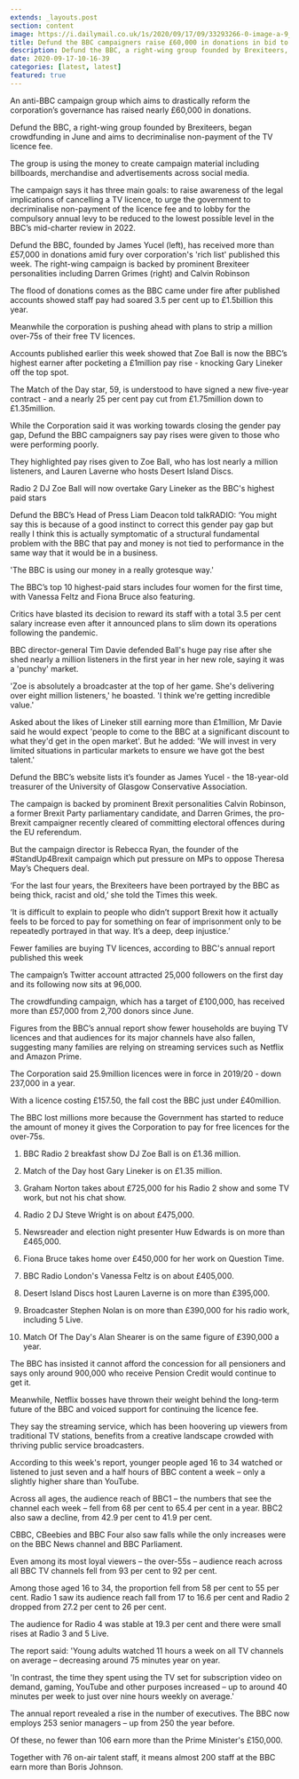 ```yaml
---
extends: _layouts.post
section: content
image: https://i.dailymail.co.uk/1s/2020/09/17/09/33293266-0-image-a-9_1600332769978.jpg 
title: Defund the BBC campaigners raise £60,000 in donations in bid to challenge TV licence rules 
description: Defund the BBC, a right-wing group founded by Brexiteers, began crowdfunding in June and aims to decriminalise non-payment of the TV licence fee and will use money to create campaign material 
date: 2020-09-17-10-16-39 
categories: [latest, latest] 
featured: true 
--- 
```

An anti-BBC campaign group which aims to drastically reform the corporation’s governance has raised nearly £60,000 in donations.

Defund the BBC, a right-wing group founded by Brexiteers, began crowdfunding in June and aims to decriminalise non-payment of the TV licence fee.

The group is using the money to create campaign material including billboards, merchandise and advertisements across social media.

The campaign says it has three main goals: to raise awareness of the legal implications of cancelling a TV licence, to urge the government to decriminalise non-payment of the licence fee and to lobby for the compulsory annual levy to be reduced to the lowest possible level in the BBC’s mid-charter review in 2022.

Defund the BBC, founded by James Yucel (left), has received more than £57,000 in donations amid fury over corporation's 'rich list' published this week. The right-wing campaign is backed by prominent Brexiteer personalities including Darren Grimes (right) and Calvin Robinson

The flood of donations comes as the BBC came under fire after published accounts showed staff pay had soared 3.5 per cent up to £1.5billion this year.

Meanwhile the corporation is pushing ahead with plans to strip a million over-75s of their free TV licences.

Accounts published earlier this week showed that Zoe Ball is now the BBC’s highest earner after pocketing a £1million pay rise - knocking Gary Lineker off the top spot.

The Match of the Day star, 59, is understood to have signed a new five-year contract - and a nearly 25 per cent pay cut from £1.75million down to £1.35million.

While the Corporation said it was working towards closing the gender pay gap, Defund the BBC campaigners say pay rises were given to those who were performing poorly.

They highlighted pay rises given to Zoe Ball, who has lost nearly a million listeners, and Lauren Laverne who hosts Desert Island Discs.

Radio 2 DJ Zoe Ball will now overtake Gary Lineker as the BBC's highest paid stars 

Defund the BBC’s Head of Press Liam Deacon told talkRADIO: ‘You might say this is because of a good instinct to correct this gender pay gap but really I think this is actually symptomatic of a structural fundamental problem with the BBC that pay and money is not tied to performance in the same way that it would be in a business.

'The BBC is using our money in a really grotesque way.' 

The BBC’s top 10 highest-paid stars includes four women for the first time, with Vanessa Feltz and Fiona Bruce also featuring.

Critics have blasted its decision to reward its staff with a total 3.5 per cent salary increase even after it announced plans to slim down its operations following the pandemic.

BBC director-general Tim Davie defended Ball's huge pay rise after she shed nearly a million listeners in the first year in her new role, saying it was a 'punchy' market.

'Zoe is absolutely a broadcaster at the top of her game. She's delivering over eight million listeners,' he boasted. 'I think we're getting incredible value.'



Asked about the likes of Lineker still earning more than £1million, Mr Davie said he would expect 'people to come to the BBC at a significant discount to what they'd get in the open market'. But he added: 'We will invest in very limited situations in particular markets to ensure we have got the best talent.'

Defund the BBC’s website lists it’s founder as James Yucel - the 18-year-old treasurer of the University of Glasgow Conservative Association.

The campaign is backed by prominent Brexit personalities Calvin Robinson, a former Brexit Party parliamentary candidate, and Darren Grimes, the pro-Brexit campaigner recently cleared of committing electoral offences during the EU referendum.

But the campaign director is Rebecca Ryan, the founder of the #StandUp4Brexit campaign which put pressure on MPs to oppose Theresa May’s Chequers deal.

‘For the last four years, the Brexiteers have been portrayed by the BBC as being thick, racist and old,’ she told the Times this week.

‘It is difficult to explain to people who didn’t support Brexit how it actually feels to be forced to pay for something on fear of imprisonment only to be repeatedly portrayed in that way. It’s a deep, deep injustice.’

Fewer families are buying TV licences, according to BBC's annual report published this week

The campaign’s Twitter account attracted 25,000 followers on the first day and its following now sits at 96,000.

The crowdfunding campaign, which has a target of £100,000, has received more than £57,000 from 2,700 donors since June.

Figures from the BBC’s annual report show fewer households are buying TV licences and that audiences for its major channels have also fallen, suggesting many families are relying on streaming services such as Netflix and Amazon Prime.

The Corporation said 25.9million licences were in force in 2019/20 - down 237,000 in a year.

With a licence costing £157.50, the fall cost the BBC just under £40million.

The BBC lost millions more because the Government has started to reduce the amount of money it gives the Corporation to pay for free licences for the over-75s.

1. BBC Radio 2 breakfast show DJ Zoe Ball is on £1.36 million.

2. Match of the Day host Gary Lineker is on £1.35 million. 

3. Graham Norton takes about £725,000 for his Radio 2 show and some TV work, but not his chat show.

4. Radio 2 DJ Steve Wright is on about £475,000.

5. Newsreader and election night presenter Huw Edwards is on more than £465,000.

6. Fiona Bruce takes home over £450,000 for her work on Question Time.

7. BBC Radio London's Vanessa Feltz is on about £405,000.

8. Desert Island Discs host Lauren Laverne is on more than £395,000.

9. Broadcaster Stephen Nolan is on more than £390,000 for his radio work, including 5 Live.

10. Match Of The Day's Alan Shearer is on the same figure of £390,000 a year.

The BBC has insisted it cannot afford the concession for all pensioners and says only around 900,000 who receive Pension Credit would continue to get it.

Meanwhile, Netflix bosses have thrown their weight behind the long-term future of the BBC and voiced support for continuing the licence fee.

They say the streaming service, which has been hoovering up viewers from traditional TV stations, benefits from a creative landscape crowded with thriving public service broadcasters.

According to this week's report, younger people aged 16 to 34 watched or listened to just seven and a half hours of BBC content a week – only a slightly higher share than YouTube. 

Across all ages, the audience reach of BBC1 – the numbers that see the channel each week – fell from 68 per cent to 65.4 per cent in a year. BBC2 also saw a decline, from 42.9 per cent to 41.9 per cent.

CBBC, CBeebies and BBC Four also saw falls while the only increases were on the BBC News channel and BBC Parliament. 

Even among its most loyal viewers – the over-55s – audience reach across all BBC TV channels fell from 93 per cent to 92 per cent. 

Among those aged 16 to 34, the proportion fell from 58 per cent to 55 per cent. Radio 1 saw its audience reach fall from 17 to 16.6 per cent and Radio 2 dropped from 27.2 per cent to 26 per cent. 

The audience for Radio 4 was stable at 19.3 per cent and there were small rises at Radio 3 and 5 Live. 

The report said: 'Young adults watched 11 hours a week on all TV channels on average – decreasing around 75 minutes year on year.

'In contrast, the time they spent using the TV set for subscription video on demand, gaming, YouTube and other purposes increased – up to around 40 minutes per week to just over nine hours weekly on average.' 

The annual report revealed a rise in the number of executives. The BBC now employs 253 senior managers – up from 250 the year before.

Of these, no fewer than 106 earn more than the Prime Minister's £150,000. 

Together with 76 on-air talent staff, it means almost 200 staff at the BBC earn more than Boris Johnson. 

